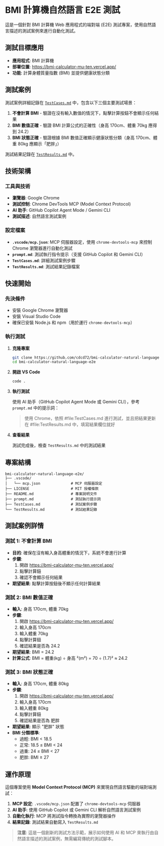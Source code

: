 # BMI 計算機自然語言 E2E 測試

這是一個針對 BMI 計算機 Web 應用程式的端對端 (E2E) 測試專案，使用自然語言描述的測試案例來進行自動化測試。

## 測試目標應用

- **應用程式**: BMI 計算機
- **部署位置**: https://bmi-calculator-mu-ten.vercel.app/
- **功能**: 計算身體質量指數 (BMI) 並提供健康狀態分類

## 測試案例

測試案例詳細記錄在 [`TestCases.md`](TestCases.md) 中，包含以下三個主要測試場景：

1. **不會計算 BMI** - 驗證在沒有輸入數值的情況下，點擊計算按鈕不會顯示任何結果
2. **BMI 數值正確** - 驗證 BMI 計算公式的正確性（身高 170cm、體重 70kg 應得到 24.2）
3. **BMI 狀態正確** - 驗證根據 BMI 數值正確顯示健康狀態分類（身高 170cm、體重 80kg 應顯示「肥胖」）

測試結果記錄在 [`TestResults.md`](TestResults.md) 中。

## 技術架構

### 工具與技術

- **瀏覽器**: Google Chrome
- **測試控制**: Chrome DevTools MCP (Model Context Protocol)
- **AI 助手**: GitHub Copilot Agent Mode / Gemini CLI
- **測試描述**: 自然語言測試案例

### 設定檔案

- **`.vscode/mcp.json`**: MCP 伺服器設定，使用 `chrome-devtools-mcp` 來控制 Chrome 瀏覽器進行自動化測試
- **`prompt.md`**: 測試執行指令提示（支援 GitHub Copilot 和 Gemini CLI）
- **`TestCases.md`**: 詳細測試案例步驟
- **`TestResults.md`**: 測試結果記錄檔案

## 快速開始

### 先決條件

- 安裝 Google Chrome 瀏覽器
- 安裝 Visual Studio Code
- 確保已安裝 Node.js 和 npm（用於運行 `chrome-devtools-mcp`）

### 執行測試

1. **克隆專案**

   ```bash
   git clone https://github.com/cdcd72/bmi-calculator-natural-language-e2e.git
   cd bmi-calculator-natural-language-e2e
   ```

2. **開啟 VS Code**

   ```bash
   code .
   ```

3. **執行測試**

   使用 AI 助手（GitHub Copilot Agent Mode 或 Gemini CLI），參考 `prompt.md` 中的提示詞：

   > 使用 Chrome，依照 #file:TestCases.md 進行測試，並且把結果更新在 #file:TestResults.md 中，填寫結果欄位就好

4. **查看結果**

   測試完成後，檢查 `TestResults.md` 中的測試結果

## 專案結構

```
bmi-calculator-natural-language-e2e/
├── .vscode/
│   └── mcp.json              # MCP 伺服器設定
├── LICENSE                   # MIT 授權條款
├── README.md                 # 專案說明文件
├── prompt.md                 # 測試執行提示詞
├── TestCases.md              # 測試案例步驟
└── TestResults.md            # 測試結果記錄
```

## 測試案例詳情

### 測試 1: 不會計算 BMI

- **目的**: 確保在沒有輸入身高體重的情況下，系統不會進行計算
- **步驟**:
  1. 開啟 https://bmi-calculator-mu-ten.vercel.app/
  2. 點擊計算鈕
  3. 確認不會顯示任何結果
- **期望結果**: 點擊計算按鈕後不顯示任何計算結果

### 測試 2: BMI 數值正確

- **輸入**: 身高 170cm, 體重 70kg
- **步驟**:
  1. 開啟 https://bmi-calculator-mu-ten.vercel.app/
  2. 輸入身高 170cm
  3. 輸入體重 70kg
  4. 點擊計算鈕
  5. 確認結果是否為 24.2
- **期望結果**: BMI = 24.2
- **計算公式**: BMI = 體重(kg) ÷ 身高 ²(m²) = 70 ÷ (1.7)² ≈ 24.2

### 測試 3: BMI 狀態正確

- **輸入**: 身高 170cm, 體重 80kg
- **步驟**:
  1. 開啟 https://bmi-calculator-mu-ten.vercel.app/
  2. 輸入身高 170cm
  3. 輸入體重 80kg
  4. 點擊計算鈕
  5. 確認結果是否為 肥胖
- **期望結果**: 顯示 "肥胖" 狀態
- **BMI 分類標準**:
  - 過輕: BMI < 18.5
  - 正常: 18.5 ≤ BMI < 24
  - 過重: 24 ≤ BMI < 27
  - 肥胖: BMI ≥ 27

## 運作原理

這個專案使用 **Model Context Protocol (MCP)** 來實現自然語言驅動的端對端測試：

1. **MCP 設定**: `.vscode/mcp.json` 配置了 `chrome-devtools-mcp` 伺服器
2. **AI 助手**: 使用 GitHub Copilot 或 Gemini CLI 解析自然語言測試案例
3. **自動化執行**: MCP 將測試指令轉換為實際的瀏覽器操作
4. **結果記錄**: 測試結果自動寫入 `TestResults.md`

> **注意**: 這是一個創新的測試方法示範，展示如何使用 AI 和 MCP 來執行由自然語言描述的測試案例，無需編寫傳統的測試腳本。
